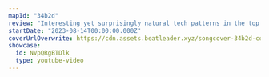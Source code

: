 ```yaml
---
mapId: "34b2d"
review: "Interesting yet surprisingly natural tech patterns in the top diff which were very fun. Full spread for accessibility. Nice Chroma lights as well."
startDate: "2023-08-14T00:00:00.000Z"
coverUrlOverwrite: https://cdn.assets.beatleader.xyz/songcover-34b2d-cover.jpg
showcase:
  id: NVpQRgBTDlk
  type: youtube-video
---
```

